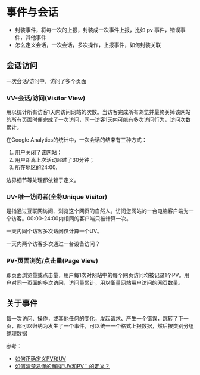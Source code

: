 # 事件与会话

- 封装事件，将每一次的上报，封装成一次事件上报，比如 pv 事件，错误事件，其他事件
- 怎么定义会话，一次会话，多次操作，上报事件，如何封装关联

## 会话访问

一次会话/访问中，访问了多个页面

### VV-会话/访问(Visitor View)

用以统计所有访客1天内访问网站的次数。当访客完成所有浏览并最终关掉该网站的所有页面时便完成了一次访问，同一访客1天内可能有多次访问行为，访问次数累计。

在Google Analytics的统计中，一次会话的结束有三种方式：

1. 用户关闭了该网站；
2. 用户距离上次活动超过了30分钟；
3. 所在地区的24:00.

边界细节等处理都依赖于定义。

### UV-唯一访问者(全称Unique Visitor)

是指通过互联网访问、浏览这个网页的自然人。访问您网站的一台电脑客户端为一个访客。00:00-24:00内相同的客户端只被计算一次。

一天内同个访客多次访问仅计算一个UV。

一天内两个访客多次通过一台设备访问？

### PV-页面浏览/点击量(Page View)

即页面浏览量或点击量，用户每1次对网站中的每个网页访问均被记录1个PV。用户对同一页面的多次访问，访问量累计，用以衡量网站用户访问的网页数量。

## 关于事件

每一次访问、操作，或其他任何的变化，发起请求、产生一个错误，跳转了下一页，都可以归纳为发生了一个事件，可以统一一个格式上报数据，然后按类别分组整理数据



参考：

- [如何正确定义PV和UV](https://zhuanlan.zhihu.com/p/49329968)
- [如何清楚易懂的解释“UV和PV＂的定义？](https://www.zhihu.com/question/20448467)
